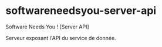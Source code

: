# softwareneedsyou-server-api
Software Needs You ! [Server API]

Serveur exposant l'API du service de donnée.
